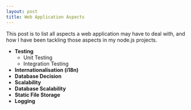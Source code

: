 ```yaml
---
layout: post
title: Web Application Aspects
---
```


This post is to list all aspects a web application may have to deal with, and how I have been tackling those aspects in my node.js projects.

- **Testing**
  - Unit Testing
  - Integration Testing
- **Internationalisation (i18n)**
- **Database Decision**
- **Scalability**
- **Database Scalability**
- **Static File Storage**
- **Logging**
